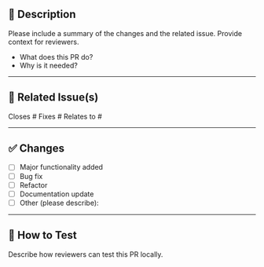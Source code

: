 ## 📌 Description

Please include a summary of the changes and the related issue. Provide context for reviewers.

- What does this PR do?
- Why is it needed?

---

## 🔗 Related Issue(s)

Closes #<issue-number>
Fixes #<issue-number>
Relates to #<issue-number>

---

## ✅ Changes

- [ ] Major functionality added
- [ ] Bug fix
- [ ] Refactor
- [ ] Documentation update
- [ ] Other (please describe):

---

## 🧪 How to Test

Describe how reviewers can test this PR locally.
